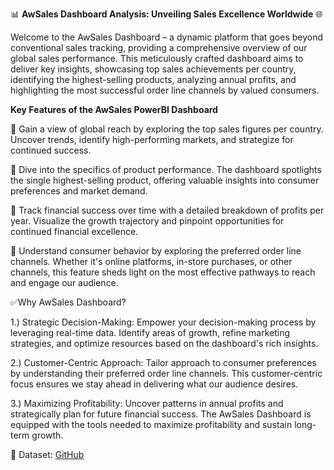 📊 **AwSales Dashboard Analysis: Unveiling Sales Excellence Worldwide** 🌐

Welcome to the AwSales Dashboard – a dynamic platform that goes beyond conventional sales tracking, providing a comprehensive overview of our global sales performance. This meticulously crafted dashboard aims to deliver key insights, showcasing top sales achievements per country, identifying the highest-selling products, analyzing annual profits, and highlighting the most successful order line channels by valued consumers.

**Key Features of the AwSales PowerBI Dashboard**

📌 Gain a view of global reach by exploring the top sales figures per country. Uncover trends, identify high-performing markets, and strategize for continued success.

📌 Dive into the specifics of product performance. The dashboard spotlights the single highest-selling product, offering valuable insights into consumer preferences and market demand.

📌 Track financial success over time with a detailed breakdown of profits per year. Visualize the growth trajectory and pinpoint opportunities for continued financial excellence.

📌 Understand consumer behavior by exploring the preferred order line channels. Whether it's online platforms, in-store purchases, or other channels, this feature sheds light on the most effective pathways to reach and engage our audience.


✅Why AwSales Dashboard?

1.) Strategic Decision-Making: Empower your decision-making process by leveraging real-time data. Identify areas of growth, refine marketing strategies, and optimize resources based on the dashboard's rich insights.

2.) Customer-Centric Approach: Tailor approach to consumer preferences by understanding their preferred order line channels. This customer-centric focus ensures we stay ahead in delivering what our audience desires.

3.) Maximizing Profitability: Uncover patterns in annual profits and strategically plan for future financial success. The AwSales Dashboard is equipped with the tools needed to maximize profitability and sustain long-term growth.

📖 Dataset: [GitHub](https://github.com/microsoft/powerbi-desktop-samples/blob/main/AdventureWorks%20Sales%20Sample/AdventureWorks%20Sales.xlsx)





